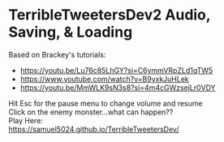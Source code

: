 # TerribleTweetersDev2 Audio, Saving, & Loading
Based on Brackey's tutorials:
- https://youtu.be/Lu76c85LhGY?si=C6ymmVRpZLd1qTW5  
- https://www.youtube.com/watch?v=B9yxkJuHLek  
- https://youtu.be/MmWLK9sN3s8?si=4m4cGWzsejLr0VDY
 
Hit Esc for the pause menu to change volume and resume  
Click on the enemy monster...what can happen??  
Play Here:  
https://samuel5024.github.io/TerribleTweetersDev/  

